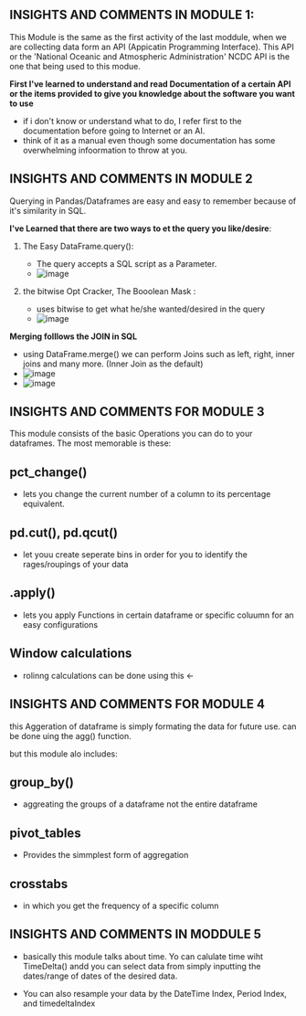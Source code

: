 ## INSIGHTS AND COMMENTS IN MODULE 1:

This Module is the same as the first activity of the last moddule, when we are collecting data form an API (Appicatin Programming Interface).
This API or the 'National Oceanic and Atmospheric Administration' NCDC API is the one that being used to this modue.

**First I've learned to understand and read Documentation of a certain API or the items provided to give you knowledge about the software you want to use**
- if i don't know or understand what to do, I refer first to the documentation before going to Internet or an AI.
- think of it as a manual even though some documentation has some overwhelming infoormation to throw at you.

## INSIGHTS AND COMMENTS IN MODULE 2

Querying in Pandas/Dataframes are easy and easy to remember because of it's similarity in SQL.

**I've Learned that there are two ways to et the query you like/desire**:
1. The Easy DataFrame.query():
   - The query accepts a SQL script as a Parameter.
   - ![image](https://github.com/KurtyMittens/CPE311_CTwithPy/assets/134671520/efa2b090-3238-42fe-9b61-3775699274c8)

2. the bitwise Opt Cracker, The Booolean Mask :
   - uses bitwise to get what he/she wanted/desired in the query
   -  ![image](https://github.com/KurtyMittens/CPE311_CTwithPy/assets/134671520/3759258b-bd2a-48d9-a69a-a482493b2943)

**Merging folllows the JOIN in SQL**
- using DataFrame.merge() we can perform Joins such as left, right, inner joins and many more. (Inner Join as the default)
- ![image](https://github.com/KurtyMittens/CPE311_CTwithPy/assets/134671520/46cbd53a-6cb3-4908-943f-5a1fac9cf026)
- ![image](https://github.com/KurtyMittens/CPE311_CTwithPy/assets/134671520/b6342607-77e7-452a-9590-2fb752da8c3d)

## INSIGHTS AND COMMENTS FOR MODULE 3

This module consists of the basic Operations you can do to your dataframes. The most memorable is these:

## pct_change() 
- lets you change the current number of a column to its percentage equivalent.

## pd.cut(), pd.qcut()
- let youu create seperate bins in order for you to identify the rages/roupings of your data

## .apply()
- lets you apply Functions in certain dataframe or specific coluumn for an easy configurations

## Window calculations
- rolinng calculations can be done using this <-

## INSIGHTS AND COMMENTS FOR MODULE 4

this Aggeration of dataframe is simply formating the data for future use.
can be done uing the agg() function.

but this module alo includes:
## group_by()
- aggreating the groups of a dataframe not the entire dataframe

## pivot_tables
- Provides the simmplest form of aggregation

## crosstabs
- in which you get the frequency of a specific column

## INSIGHTS AND COMMENTS IN MODDULE 5

- basically this module talks about time. Yo can calulate time wiht TimeDelta() andd you can select data from simply inputting the dates/range of dates of the desired data.

- You can also resample your data by the DateTime Index, Period Index, and timedeltaIndex 

